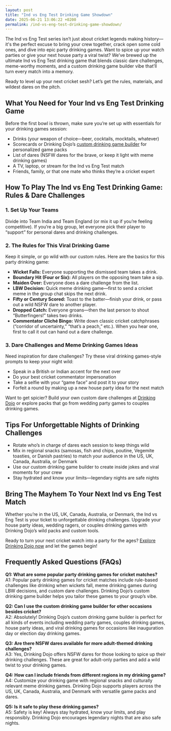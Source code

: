 ```yaml
---
layout: post
title: "Ind vs Eng Test Drinking Game Showdown"
date: 2025-06-21 13:06:22 +0200
permalink: /ind-vs-eng-test-drinking-game-showdown/
---
```

The Ind vs Eng Test series isn’t just about cricket legends making history—it's the perfect excuse to bring your crew together, crack open some cold ones, and dive into epic party drinking games. Want to spice up your watch parties or give your next house party a viral twist? We’ve brewed up the ultimate Ind vs Eng Test drinking game that blends classic dare challenges, meme-worthy moments, and a custom drinking game builder vibe that’ll turn every match into a memory.

Ready to level up your next cricket sesh? Let’s get the rules, materials, and wildest dares on the pitch.

## What You Need for Your Ind vs Eng Test Drinking Game

Before the first bowl is thrown, make sure you’re set up with essentials for your drinking games session:

- Drinks (your weapon of choice—beer, cocktails, mocktails, whatever)
- Scorecards or Drinking Dojo’s [custom drinking game builder](https://drinkingdojo.com) for personalized game packs
- List of dares (NSFW dares for the brave, or keep it light with meme drinking games)
- A TV, laptop, or stream for the Ind vs Eng Test match
- Friends, family, or that one mate who thinks they’re a cricket expert

## How To Play The Ind vs Eng Test Drinking Game: Rules & Dare Challenges

### 1. Set Up Your Teams

Divide into Team India and Team England (or mix it up if you’re feeling competitive). If you’re a big group, let everyone pick their player to “support” for personal dares and drinking challenges.

### 2. The Rules for This Viral Drinking Game

Keep it simple, or go wild with our custom rules. Here are the basics for this party drinking game:

- **Wicket Falls:** Everyone supporting the dismissed team takes a drink.
- **Boundary Hit (Four or Six):** All players on the opposing team take a sip.
- **Maiden Over:** Everyone does a dare challenge from the list.
- **LBW Decision:** Quick meme drinking game—first to send a cricket meme in the group chat skips the next drink.
- **Fifty or Century Scored:** Toast to the batter—finish your drink, or pass out a wild NSFW dare to another player.
- **Dropped Catch:** Everyone groans—then the last person to shout “Butterfingers!” takes two drinks.
- **Commentator Cliché Bingo:** Write down classic cricket catchphrases (“corridor of uncertainty,” “that’s a peach,” etc.). When you hear one, first to call it out can hand out a dare challenge.

### 3. Dare Challenges and Meme Drinking Games Ideas

Need inspiration for dare challenges? Try these viral drinking games-style prompts to keep your night wild:

- Speak in a British or Indian accent for the next over
- Do your best cricket commentator impersonation
- Take a selfie with your “game face” and post it to your story
- Forfeit a round by making up a new house party idea for the next match

Want to get spicier? Build your own custom dare challenges at [Drinking Dojo](https://drinkingdojo.com) or explore packs that go from wedding party games to couples drinking games.

## Tips For Unforgettable Nights of Drinking Challenges

- Rotate who’s in charge of dares each session to keep things wild
- Mix in regional snacks (samosas, fish and chips, poutine, Vegemite toasties, or Danish pastries) to match your audience in the US, UK, Canada, Australia, or Denmark
- Use our custom drinking game builder to create inside jokes and viral moments for your crew
- Stay hydrated and know your limits—legendary nights are safe nights

## Bring The Mayhem To Your Next Ind vs Eng Test Match

Whether you’re in the US, UK, Canada, Australia, or Denmark, the Ind vs Eng Test is your ticket to unforgettable drinking challenges. Upgrade your house party ideas, wedding ragers, or couples drinking games with Drinking Dojo’s wild packs and custom tools.

Ready to turn your next cricket watch into a party for the ages? [Explore Drinking Dojo now](https://drinkingdojo.com) and let the games begin!

## Frequently Asked Questions (FAQs)

**Q1: What are some popular party drinking games for cricket matches?**  
A1: Popular party drinking games for cricket matches include rule-based challenges like drinking when wickets fall, meme drinking games during LBW decisions, and custom dare challenges. Drinking Dojo’s custom drinking game builder helps you tailor these games to your group’s vibe.

**Q2: Can I use the custom drinking game builder for other occasions besides cricket?**  
A2: Absolutely! Drinking Dojo’s custom drinking game builder is perfect for all kinds of events including wedding party games, couples drinking games, house party ideas, and viral drinking games for occasions like inauguration day or election day drinking games.

**Q3: Are there NSFW dares available for more adult-themed drinking challenges?**  
A3: Yes, Drinking Dojo offers NSFW dares for those looking to spice up their drinking challenges. These are great for adult-only parties and add a wild twist to your drinking games.

**Q4: How can I include friends from different regions in my drinking game?**  
A4: Customize your drinking game with regional snacks and culturally relevant meme drinking games. Drinking Dojo supports players across the US, UK, Canada, Australia, and Denmark with versatile game packs and dares.

**Q5: Is it safe to play these drinking games?**  
A5: Safety is key! Always stay hydrated, know your limits, and play responsibly. Drinking Dojo encourages legendary nights that are also safe nights.

<script type="application/ld+json">
{
  "@context": "https://schema.org",
  "@type": "BlogPosting",
  "headline": "Ind vs Eng Test Drinking Game Showdown",
  "description": "Spice up your Ind vs Eng Test cricket watch parties with epic party drinking games featuring dare challenges, meme drinking games, and a custom drinking game builder by Drinking Dojo.",
  "author": {
    "@type": "Person",
    "name": "Drinking Dojo"
  },
  "publisher": {
    "@type": "Person",
    "name": "Drinking Dojo"
  },
  "mainEntityOfPage": {
    "@type": "WebPage",
    "@id": "https://drinkingdojo.com/blog/ind-vs-eng-test-drinking-game-showdown"
  },
  "url": "https://drinkingdojo.com/blog/ind-vs-eng-test-drinking-game-showdown",
  "datePublished": "2024-06-01",
  "dateModified": "2024-06-01",
  "inLanguage": "en-US"
}
</script>

<script type="application/ld+json">
{
  "@context": "https://schema.org",
  "@type": "FAQPage",
  "mainEntity": [
    {
      "@type": "Question",
      "name": "What are some popular party drinking games for cricket matches?",
      "acceptedAnswer": {
        "@type": "Answer",
        "text": "Popular party drinking games for cricket matches include rule-based challenges like drinking when wickets fall, meme drinking games during LBW decisions, and custom dare challenges. Drinking Dojo’s custom drinking game builder helps you tailor these games to your group’s vibe."
      }
    },
    {
      "@type": "Question",
      "name": "Can I use the custom drinking game builder for other occasions besides cricket?",
      "acceptedAnswer": {
        "@type": "Answer",
        "text": "Absolutely! Drinking Dojo’s custom drinking game builder is perfect for all kinds of events including wedding party games, couples drinking games, house party ideas, and viral drinking games for occasions like inauguration day or election day drinking games."
      }
    },
    {
      "@type": "Question",
      "name": "Are there NSFW dares available for more adult-themed drinking challenges?",
      "acceptedAnswer": {
        "@type": "Answer",
        "text": "Yes, Drinking Dojo offers NSFW dares for those looking to spice up their drinking challenges. These are great for adult-only parties and add a wild twist to your drinking games."
      }
    },
    {
      "@type": "Question",
      "name": "How can I include friends from different regions in my drinking game?",
      "acceptedAnswer": {
        "@type": "Answer",
        "text": "Customize your drinking game with regional snacks and culturally relevant meme drinking games. Drinking Dojo supports players across the US, UK, Canada, Australia, and Denmark with versatile game packs and dares."
      }
    },
    {
      "@type": "Question",
      "name": "Is it safe to play these drinking games?",
      "acceptedAnswer": {
        "@type": "Answer",
        "text": "Safety is key! Always stay hydrated, know your limits, and play responsibly. Drinking Dojo encourages legendary nights that are also safe nights."
      }
    }
  ]
}
</script>